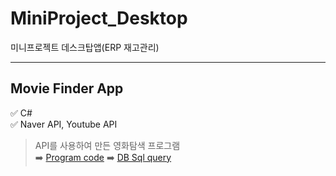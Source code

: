 # MiniProject_Desktop
미니프로젝트 데스크탑앱(ERP 재고관리)
___
## Movie Finder App
:white_check_mark: C# <br>
:white_check_mark: Naver API, Youtube API<br>
> API를 사용하여 만든 영화탐색 프로그램<br>
:arrow_right: [Program code](https://github.com/yfla980107/MiniProject_Desktop/tree/main/WpfMiniProject/NaverMovieFinderApp)
:arrow_right: [DB Sql query](https://github.com/yfla980107/MiniProject_Desktop/blob/main/WpfMiniProject/NaverMovieFinderApp/Sql/OpenApiLab.sql)
